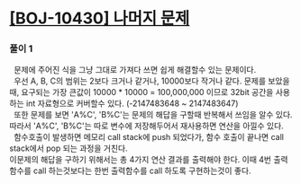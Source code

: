 # [[BOJ-10430] 나머지 문제](https://www.acmicpc.net/problem/10430)

### 풀이 1

  문제에 주어진 식을 그냥 그대로 가져다 쓰면 쉽게 해결할수 있는 문제이다.  
  우선 A, B, C의 범위는 2보다 크거나 같거나, 10000보다 작거나 같다. 문제를 보았을때, 요구되는 가장 큰값이 10000 \* 10000 = 100,000,000 이므로 32bit 공간을 사용하는 int 자료형으로 커버할수 있다. (-2147483648 ~ 2147483647)  
  또한 문제를 보면 'A%C', 'B%C'는 문제의 해답을 구할때 반복해서 쓰임을 알수 있다. 따라서 'A%C', 'B%C'는 따로 변수에 저장해두어서 재사용하면 연산을 아낄수 있다.  
  함수호출이 발생하면 메모리 call stack에 push 되었다가, 함수 호출이 끝나면 call stack에서 pop 되는 과정을 거친다.  
이문제의 해답을 구하기 위해서는 총 4가지 연산 결과를 출력해야 한다. 이때 4번 출력함수를 call 하는것보다는 한번 출력함수를 call 하도록 구현하는것이 좋다.
